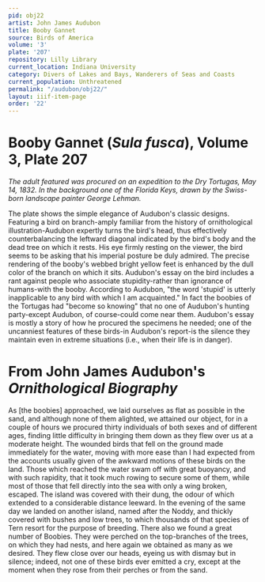 ```yaml
---
pid: obj22
artist: John James Audubon
title: Booby Gannet
source: Birds of America
volume: '3'
plate: '207'
repository: Lilly Library
current_location: Indiana University
category: Divers of Lakes and Bays, Wanderers of Seas and Coasts
current_population: Unthreatened
permalink: "/audubon/obj22/"
layout: iiif-item-page
order: '22'
---
```


# Booby Gannet (_Sula fusca_), Volume 3, Plate 207

_The adult featured was procured on an expedition to the Dry Tortugas, May 14, 1832. In the background one of the Florida Keys, drawn by the Swiss-born landscape painter George Lehman._

The plate shows the simple elegance of Audubon's classic designs. Featuring a bird on branch-amply familiar from the history of ornithological illustration-Audubon expertly turns the bird's head, thus effectively counterbalancing the leftward diagonal indicated by the bird's body and the dead tree on which it rests. His eye firmly resting on the viewer, the bird seems to be asking that his imperial posture be duly admired. The precise rendering of the booby's webbed bright yellow feet is enhanced by the dull color of the branch on which it sits. Audubon's essay on the bird includes a rant against people who associate stupidity-rather than ignorance of humans-with the booby. According to Audubon, "the word 'stupid' is utterly inapplicable to any bird with which I am acquainted." In fact the boobies of the Tortugas had "become so knowing" that no one of Audubon's hunting party-except Audubon, of course-could come near them. Audubon's essay is mostly a story of how he procured the specimens he needed; one of the uncanniest features of these birds-in Audubon's report-is the silence they maintain even in extreme situations (i.e., when their life is in danger).

# From John James Audubon's _Ornithological Biography_

As [the boobies] approached, we laid ourselves as flat as possible in the sand, and although none of them alighted, we attained our object, for in a couple of hours we procured thirty individuals of both sexes and of different ages, finding little difficulty in bringing them down as they flew over us at a moderate height. The wounded birds that fell on the ground made immediately for the water, moving with more ease than I had expected from the accounts usually given of the awkward motions of these birds on the land. Those which reached the water swam off with great buoyancy, and with such rapidity, that it took much rowing to secure some of them, while most of those that fell directly into the sea with only a wing broken, escaped. The island was covered with their dung, the odour of which extended to a considerable distance leeward. In the evening of the same day we landed on another island, named after the Noddy, and thickly covered with bushes and low trees, to which thousands of that species of Tern resort for the purpose of breeding. There also we found a great number of Boobies. They were perched on the top-branches of the trees, on which they had nests, and here again we obtained as many as we desired. They flew close over our heads, eyeing us with dismay but in silence; indeed, not one of these birds ever emitted a cry, except at the moment when they rose from their perches or from the sand.
